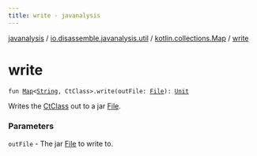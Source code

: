 ```yaml
---
title: write - javanalysis
---
```


[javanalysis](../../index.html) / [io.disassemble.javanalysis.util](../index.html) / [kotlin.collections.Map](index.html) / [write](./write.html)

# write

`fun `[`Map`](https://kotlinlang.org/api/latest/jvm/stdlib/kotlin.collections/-map/index.html)`<`[`String`](https://kotlinlang.org/api/latest/jvm/stdlib/kotlin/-string/index.html)`, CtClass>.write(outFile: `[`File`](https://docs.oracle.com/javase/6/docs/api/java/io/File.html)`): `[`Unit`](https://kotlinlang.org/api/latest/jvm/stdlib/kotlin/-unit/index.html)

Writes the [CtClass](https://kotlinlang.org/api/latest/jvm/stdlib/kotlin.collections/-map/index.html) out to a jar [File](https://docs.oracle.com/javase/6/docs/api/java/io/File.html).

### Parameters

`outFile` - The jar [File](https://docs.oracle.com/javase/6/docs/api/java/io/File.html) to write to.